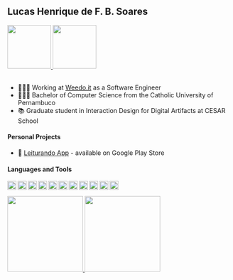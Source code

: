 ## Lucas Henrique de F. B. Soares

<a href="https://www.behance.net/df35aa7e">
   <img width="98px" src="https://img.shields.io/badge/Behance-0057ff?style=for-the-badge&logo=behance&logoColor=white" />
</a>
<a href="https://www.linkedin.com/in/lucashfbsoares/">
  <img width="98px" src="https://img.shields.io/badge/LinkedIn-0077B5?style=for-the-badge&logo=linkedin&logoColor=white" />
</a> 

<br/>
<br/>

- 🧑🏽‍💻 Working at [Weedo.it](http://weedo.it) as a Software Engineer
- 👨🏾‍🎓 Bachelor of Computer Science from the Catholic University of Pernambuco
- 📚 Graduate student in Interaction Design for Digital Artifacts at CESAR School

#### Personal Projects

- 📲 [Leiturando App](https://play.google.com/store/apps/details?id=com.leiturando) - available on Google Play Store

#### Languages and Tools

<a href="https://code.visualstudio.com/" target="_blank"> <img align="left" alt="git" width="20px" src="https://www.vectorlogo.zone/logos/visualstudio_code/visualstudio_code-icon.svg"/> </a>
<a href="https://git-scm.com/" target="_blank"> <img align="left" alt="git" width="20px" src="https://www.vectorlogo.zone/logos/git-scm/git-scm-icon.svg"/> </a>
<a href="https://insomnia.rest/" target="_blank"> <img align="left" alt="git" width="20px" src="https://www.vectorlogo.zone/logos/getpostman/getpostman-icon.svg"/> </a>

<a href="https://www.javascript.com/" target="_blank"> <img align="left" alt="ruby" width="20px" src="https://upload.vectorlogo.zone/logos/javascript/images/239ec8a4-163e-4792-83b6-3f6d96911757.svg"/> </a>
<a href="https://www.typescriptlang.org/" target="_blank"> <img align="left" alt="ruby" width="20px" src="https://www.vectorlogo.zone/logos/typescriptlang/typescriptlang-icon.svg"/> </a>
<a href="https://kotlinlang.org/" target="_blank"> <img align="left" alt="ruby" width="20px" src="https://www.vectorlogo.zone/logos/kotlinlang/kotlinlang-icon.svg"/> </a>

<a href="https://www.mysql.com/" target="_blank"> <img align="left" alt="ruby" width="20px" src="https://www.vectorlogo.zone/logos/mysql/mysql-icon.svg"/> </a>
<a href="https://expo.dev/" target="_blank"> <img align="left" alt="ruby" width="20px" src="https://www.vectorlogo.zone/logos/expoio/expoio-icon.svg"/> </a>
<a href="https://adonisjs.com/" target="_blank"> <img align="left" alt="ruby" width="20px" src="https://www.vectorlogo.zone/logos/adonisjs/adonisjs-icon.svg"/> </a>
<a href="https://nodejs.org/en/" target="_blank"> <img align="left" alt="postgresql" width="20px" src="https://www.vectorlogo.zone/logos/nodejs/nodejs-icon.svg"/> </a>
<a href="https://www.figma.com/" target="_blank"> <img align="left" alt="ruby" width="20px" src="https://www.vectorlogo.zone/logos/figma/figma-icon.svg"/> </a>

<br/> 
<br/>

<div>
  <a href="https://github.com/fbsoares-lu">
  <img height="170em" src="https://github-readme-stats.vercel.app/api?username=fbsoares-lu&show_icons=true&theme=tokyonight&include_all_commits=true&count_private=true"/>  
  <img height="170em" src="https://github-readme-stats.vercel.app/api/top-langs/?username=fbsoares-lu&layout=compact&langs_count=7&theme=tokyonight"/>
</div> <br>
